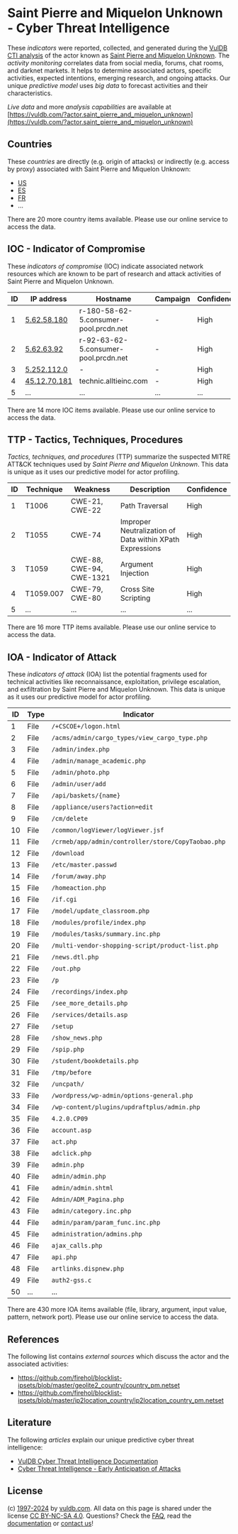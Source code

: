 # Saint Pierre and Miquelon Unknown - Cyber Threat Intelligence

These _indicators_ were reported, collected, and generated during the [VulDB CTI analysis](https://vuldb.com/?kb.cti) of the actor known as [Saint Pierre and Miquelon Unknown](https://vuldb.com/?actor.saint_pierre_and_miquelon_unknown). The _activity monitoring_ correlates data from social media, forums, chat rooms, and darknet markets. It helps to determine associated actors, specific activities, expected intentions, emerging research, and ongoing attacks. Our unique _predictive model_ uses _big data_ to forecast activities and their characteristics.

_Live data_ and more _analysis capabilities_ are available at [https://vuldb.com/?actor.saint_pierre_and_miquelon_unknown](https://vuldb.com/?actor.saint_pierre_and_miquelon_unknown)

## Countries

These _countries_ are directly (e.g. origin of attacks) or indirectly (e.g. access by proxy) associated with Saint Pierre and Miquelon Unknown:

* [US](https://vuldb.com/?country.us)
* [ES](https://vuldb.com/?country.es)
* [FR](https://vuldb.com/?country.fr)
* ...

There are 20 more country items available. Please use our online service to access the data.

## IOC - Indicator of Compromise

These _indicators of compromise_ (IOC) indicate associated network resources which are known to be part of research and attack activities of Saint Pierre and Miquelon Unknown.

ID | IP address | Hostname | Campaign | Confidence
-- | ---------- | -------- | -------- | ----------
1 | [5.62.58.180](https://vuldb.com/?ip.5.62.58.180) | r-180-58-62-5.consumer-pool.prcdn.net | - | High
2 | [5.62.63.92](https://vuldb.com/?ip.5.62.63.92) | r-92-63-62-5.consumer-pool.prcdn.net | - | High
3 | [5.252.112.0](https://vuldb.com/?ip.5.252.112.0) | - | - | High
4 | [45.12.70.181](https://vuldb.com/?ip.45.12.70.181) | technic.alltieinc.com | - | High
5 | ... | ... | ... | ...

There are 14 more IOC items available. Please use our online service to access the data.

## TTP - Tactics, Techniques, Procedures

_Tactics, techniques, and procedures_ (TTP) summarize the suspected MITRE ATT&CK techniques used by _Saint Pierre and Miquelon Unknown_. This data is unique as it uses our predictive model for actor profiling.

ID | Technique | Weakness | Description | Confidence
-- | --------- | -------- | ----------- | ----------
1 | T1006 | CWE-21, CWE-22 | Path Traversal | High
2 | T1055 | CWE-74 | Improper Neutralization of Data within XPath Expressions | High
3 | T1059 | CWE-88, CWE-94, CWE-1321 | Argument Injection | High
4 | T1059.007 | CWE-79, CWE-80 | Cross Site Scripting | High
5 | ... | ... | ... | ...

There are 16 more TTP items available. Please use our online service to access the data.

## IOA - Indicator of Attack

These _indicators of attack_ (IOA) list the potential fragments used for technical activities like reconnaissance, exploitation, privilege escalation, and exfiltration by Saint Pierre and Miquelon Unknown. This data is unique as it uses our predictive model for actor profiling.

ID | Type | Indicator | Confidence
-- | ---- | --------- | ----------
1 | File | `/+CSCOE+/logon.html` | High
2 | File | `/acms/admin/cargo_types/view_cargo_type.php` | High
3 | File | `/admin/index.php` | High
4 | File | `/admin/manage_academic.php` | High
5 | File | `/admin/photo.php` | High
6 | File | `/admin/user/add` | High
7 | File | `/api/baskets/{name}` | High
8 | File | `/appliance/users?action=edit` | High
9 | File | `/cm/delete` | Medium
10 | File | `/common/logViewer/logViewer.jsf` | High
11 | File | `/crmeb/app/admin/controller/store/CopyTaobao.php` | High
12 | File | `/download` | Medium
13 | File | `/etc/master.passwd` | High
14 | File | `/forum/away.php` | High
15 | File | `/homeaction.php` | High
16 | File | `/if.cgi` | Low
17 | File | `/model/update_classroom.php` | High
18 | File | `/modules/profile/index.php` | High
19 | File | `/modules/tasks/summary.inc.php` | High
20 | File | `/multi-vendor-shopping-script/product-list.php` | High
21 | File | `/news.dtl.php` | High
22 | File | `/out.php` | Medium
23 | File | `/p` | Low
24 | File | `/recordings/index.php` | High
25 | File | `/see_more_details.php` | High
26 | File | `/services/details.asp` | High
27 | File | `/setup` | Low
28 | File | `/show_news.php` | High
29 | File | `/spip.php` | Medium
30 | File | `/student/bookdetails.php` | High
31 | File | `/tmp/before` | Medium
32 | File | `/uncpath/` | Medium
33 | File | `/wordpress/wp-admin/options-general.php` | High
34 | File | `/wp-content/plugins/updraftplus/admin.php` | High
35 | File | `4.2.0.CP09` | Medium
36 | File | `account.asp` | Medium
37 | File | `act.php` | Low
38 | File | `adclick.php` | Medium
39 | File | `admin.php` | Medium
40 | File | `admin/admin.php` | High
41 | File | `admin/admin.shtml` | High
42 | File | `Admin/ADM_Pagina.php` | High
43 | File | `admin/category.inc.php` | High
44 | File | `admin/param/param_func.inc.php` | High
45 | File | `administration/admins.php` | High
46 | File | `ajax_calls.php` | High
47 | File | `api.php` | Low
48 | File | `artlinks.dispnew.php` | High
49 | File | `auth2-gss.c` | Medium
50 | ... | ... | ...

There are 430 more IOA items available (file, library, argument, input value, pattern, network port). Please use our online service to access the data.

## References

The following list contains _external sources_ which discuss the actor and the associated activities:

* https://github.com/firehol/blocklist-ipsets/blob/master/geolite2_country/country_pm.netset
* https://github.com/firehol/blocklist-ipsets/blob/master/ip2location_country/ip2location_country_pm.netset

## Literature

The following _articles_ explain our unique predictive cyber threat intelligence:

* [VulDB Cyber Threat Intelligence Documentation](https://vuldb.com/?kb.cti)
* [Cyber Threat Intelligence - Early Anticipation of Attacks](https://www.scip.ch/en/?labs.20201022)

## License

(c) [1997-2024](https://vuldb.com/?kb.changelog) by [vuldb.com](https://vuldb.com/?kb.about). All data on this page is shared under the license [CC BY-NC-SA 4.0](https://creativecommons.org/licenses/by-nc-sa/4.0/). Questions? Check the [FAQ](https://vuldb.com/?kb.faq), read the [documentation](https://vuldb.com/?kb) or [contact us](https://vuldb.com/?contact)!
